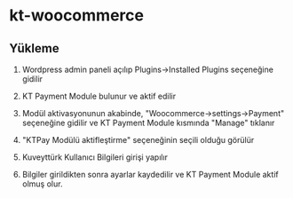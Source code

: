# kt-woocommerce

## Yükleme

1. Wordpress admin paneli açılıp Plugins->Installed Plugins seçeneğine gidilir  

2. KT Payment Module bulunur ve aktif edilir

3. Modül aktivasyonunun akabinde,  "Woocommerce->settings->Payment" seçeneğine gidilir ve KT Payment Module kısmında "Manage" tıklanır

4. "KTPay Modülü aktifleştirme" seçeneğinin seçili olduğu görülür

5. Kuveyttürk Kullanıcı Bilgileri girişi yapılır

6. Bilgiler girildikten sonra ayarlar kaydedilir ve KT Payment Module aktif olmuş olur.